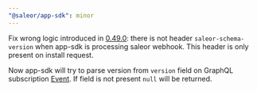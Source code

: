 ```yaml
---
"@saleor/app-sdk": minor
---
```


Fix wrong logic introduced in [0.49.0](https://github.com/saleor/app-sdk/releases/tag/v0.49.0): there is not header `saleor-schema-version` when app-sdk is processing saleor webhook. This header is only present on install request.

Now app-sdk will try to parse version from `version` field on GraphQL subscription [Event](https://docs.saleor.io/docs/3.x/api-storefront/miscellaneous/interfaces/event#code-style-fontweight-normal-eventbversionbcodestring-). If field is not present `null` will be returned.
